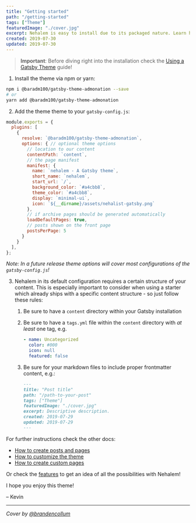 ```yaml
---
title: "Getting started"
path: "/getting-started"
tags: ["Theme"]
featuredImage: "./cover.jpg"
excerpt: Nehalem is easy to install due to its packaged nature. Learn how to install it and the basics of the configuration capabilities.
created: 2019-07-30
updated: 2019-07-30
---
```


> **Important**: Before diving right into the installation check the [Using a Gatsby Theme](https://www.gatsbyjs.org/docs/themes/using-a-gatsby-theme) guide!

1. Install the theme via npm or yarn:

```bash
npm i @baradm100/gatsby-theme-admonation --save
# or
yarn add @baradm100/gatsby-theme-admonation
```

2. Add the theme theme to your `gatsby-config.js`:

```javascript
module.exports = {
  plugins: [
    {
      resolve: `@baradm100/gatsby-theme-admonation`,
      options: { // optional theme options
        // location to our content
        contentPath: `content`,
        // the page manifest
        manifest: {
          name: `nehalem - A Gatsby theme`,
          short_name: `nehalem`,
          start_url: `/`,
          background_color: `#a4cbb8`,
          theme_color: `#a4cbb8`,
          display: `minimal-ui`,
          icon: `${__dirname}/assets/nehalist-gatsby.png`
        },
        // if archive pages should be generated automatically
        loadDefaultPages: true,
        // posts shown on the front page
        postsPerPage: 5
      }
    }
  ],
};
```

*Note: In a future release theme options will cover most configurations of the `gatsby-config.js`!*

3. Nehalem in its default configuration requires a certain structure of your content. This is especially important to consider 
when using a starter which already ships with a specific content structure - so just follow these rules:
   
   1. Be sure to have a `content` directory within your Gatsby installation
   2. Be sure to have a `tags.yml` file within the `content` directory with _at least_ one tag, e.g.
   
      ```yaml
      - name: Uncategorized
        color: #000
        icon: null
        featured: false
      ```
      
   3. Be sure for your markdown files to include proper frontmatter content, e.g.:
   
      ```markdown   
      ---
      title: "Post title"
      path: "/path-to-your-post"
      tags: ["Theme"]
      featuredImage: "./cover.jpg"
      excerpt: Descriptive description.
      created: 2019-07-29
      updated: 2019-07-29
      ---
      
      ```

For further instructions check the other docs:

- [How to create posts and pages](creating-content)
- [How to customize the theme](/customization)
- [How to create custom pages](/custom-pages)

Or check the [features](/features) to get an idea of all the possibilities with Nehalem!

I hope you enjoy this theme!

– Kevin

---

*Cover by [@brandencollum](https://unsplash.com/@bradencollum)*
